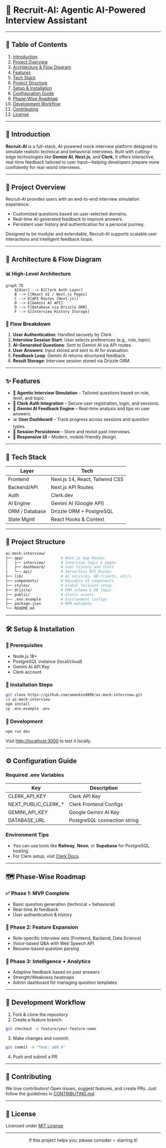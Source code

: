 # 💼 Recruit-AI: Agentic AI-Powered Interview Assistant

---

## 📑 Table of Contents

1. [Introduction](#introduction)
2. [Project Overview](#project-overview)
3. [Architecture & Flow Diagram](#architecture--flow-diagram)
4. [Features](#features)
5. [Tech Stack](#tech-stack)
6. [Project Structure](#project-structure)
7. [Setup & Installation](#setup--installation)
8. [Configuration Guide](#configuration-guide)
9. [Phase-Wise Roadmap](#phase-wise-roadmap)
10. [Development Workflow](#development-workflow)
11. [Contributing](#contributing)
12. [License](#license)

---

## 📖 Introduction

**Recruit-AI** is a full-stack, AI-powered mock interview platform designed to simulate realistic technical and behavioral interviews. Built with cutting-edge technologies like **Gemini AI**, **Next.js**, and **Clerk**, it offers interactive, real-time feedback tailored to user input—helping developers prepare more confidently for real-world interviews.

---

## 🌟 Project Overview

Recruit-AI provides users with an end-to-end interview simulation experience:
- Customized questions based on user-selected domains.
- Real-time AI-generated feedback to improve answers.
- Persistent user history and authentication for a personal journey.

Designed to be modular and extendable, Recruit-AI supports scalable user interactions and intelligent feedback loops.

---

## 🧠 Architecture & Flow Diagram

### 📊 High-Level Architecture

```mermaid
graph TD
    A[User] --> B[Clerk Auth Layer]
    B --> C[React UI / Next.js Pages]
    C --> D[API Routes (Next.js)]
    D --> E[Gemini AI API]
    D --> F[Database via Drizzle ORM]
    F --> G[Interview History Storage]
```

### 🔁 Flow Breakdown

1. **User Authentication**: Handled securely by Clerk.
2. **Interview Session Start**: User selects preferences (e.g., role, topic).
3. **AI-Generated Questions**: Sent to Gemini AI via API routes.
4. **User Answers**: Input stored and sent to AI for evaluation.
5. **Feedback Loop**: Gemini AI returns structured feedback.
6. **Result Storage**: Interview session stored via Drizzle ORM.

---

## ✨ Features

- 🤖 **Agentic Interview Simulation** – Tailored questions based on role, level, and topic.
- 🔐 **Clerk Auth Integration** – Secure user registration, login, and sessions.
- 🧠 **Gemini AI Feedback Engine** – Real-time analysis and tips on user answers.
- 📊 **User Dashboard** – Track progress across sessions and question types.
- 🔄 **Session Persistence** – Store and revisit past interviews.
- 📱 **Responsive UI** – Modern, mobile-friendly design.

---

## 🧰 Tech Stack

| Layer           | Tech                  |
|----------------|------------------------|
| Frontend       | Next.js 14, React, Tailwind CSS |
| Backend/API    | Next.js API Routes     |
| Auth           | Clerk.dev              |
| AI Engine      | Gemini AI (Google API) |
| ORM / Database | Drizzle ORM + PostgreSQL |
| State Mgmt     | React Hooks & Context  |

---

## 📁 Project Structure

```bash
ai-mock-interview/
├── app/                 # Next.js App Router
│   ├── interview/       # Interview logic & pages
│   ├── dashboard/       # User history and stats
│   └── api/             # Serverless API Routes
├── lib/                 # AI services, DB clients, utils
├── components/          # Reusable UI components
├── styles/              # Global Tailwind setup
├── drizzle/             # ORM schema & DB logic
├── public/              # Static assets
├── .env.example         # Environment configs
├── package.json         # NPM metadata
└── README.md
```

---

## 🛠️ Setup & Installation

### 🧾 Prerequisites
- Node.js 18+
- PostgreSQL instance (local/cloud)
- Gemini AI API Key
- Clerk account

### 🚀 Installation Steps

```bash
git clone https://github.com/amanbind898/ai-mock-interview.git
cd ai-mock-interview
npm install
cp .env.example .env
```

### 🧪 Development
```bash
npm run dev
```

Visit [http://localhost:3000](http://localhost:3000) to test it locally.

---

## ⚙️ Configuration Guide

### Required .env Variables
| Key                     | Description                        |
|-------------------------|------------------------------------|
| CLERK_API_KEY           | Clerk API Key                      |
| NEXT_PUBLIC_CLERK_*     | Clerk Frontend Configs             |
| GEMINI_API_KEY          | Google Gemini AI Key               |
| DATABASE_URL            | PostgreSQL connection string       |

### Environment Tips
- You can use tools like **Railway**, **Neon**, or **Supabase** for PostgreSQL hosting.
- For Clerk setup, visit [Clerk Docs](https://clerk.dev/docs).

---

## 🗺️ Phase-Wise Roadmap

### ✅ Phase 1: MVP Complete
- Basic question generation (technical + behavioral)
- Real-time AI feedback
- User authentication & history

### 🚀 Phase 2: Feature Expansion
- Role-specific interview sets (Frontend, Backend, Data Science)
- Voice-based Q&A with Web Speech API
- Resume-based question parsing

### 🔮 Phase 3: Intelligence + Analytics
- Adaptive feedback based on past answers
- Strength/Weakness heatmaps
- Admin dashboard for managing question templates

---

## 🧪 Development Workflow

1. Fork & clone the repository
2. Create a feature branch:
```bash
git checkout -b feature/your-feature-name
```
3. Make changes and commit:
```bash
git commit -m "feat: add X"
```
4. Push and submit a PR

---

## 🤝 Contributing

We love contributors! Open issues, suggest features, and create PRs. Just follow the guidelines in [CONTRIBUTING.md](CONTRIBUTING.md).

---

## 📄 License

Licensed under [MIT License](LICENSE)

---

<div align="center">
  If this project helps you, please consider ⭐️ starring it!
</div>

